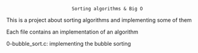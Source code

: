                             Sorting algorithms & Big O

This is a project about sorting algorithms and implementing some of them

Each file contains an implementation of an algorithm

0-bubble_sort.c: implementing the bubble sorting
